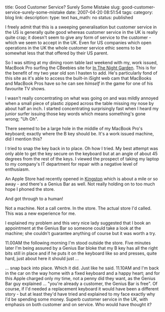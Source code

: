 title: Good Customer Service? Surely Some Mistake
slug: good-customer-service-surely-some-mistake
date: 2007-04-20 08:51:54
tags: 
category: blog
link: 
description: 
type: text
has_math: no
status: published

I freely admit that this is a sweeping generalisation but customer service in the US is generally quite good whereas customer service in the UK is really quite crap; it doesn't seem to give any form of service to the customer - which we seem to accept in the UK. Even for US companies which open operations in the UK the whole customer service ethic seems to be somewhat less that that offered by their US parent.

So I was sitting at my dining room table last weekend with my, work issued, MacBook Pro surfing the CBeebies site for [In The Night Garden](http://www.bbc.co.uk/cbeebies/inthenightgarden/ "http://www.bbc.co.uk/cbeebies/inthenightgarden/"). This is for the benefit of my two year old son I hasten to add. He's particularly fond of this site as it's able to access the built-in iSight web cam that MacBooks and MacBook Pros have so he can see *himself* in the game for one of his favourite TV shows.

<!-- TEASER_END -->

I wasn't really concentrating on what was going on and was mildly annoyed when a small piece of plastic zipped across the table missing my nose by about half an inch. I started concentrating surprisingly fast when I heard my junior surfer issuing those key words which means something's gone wrong; "Uh Oh".

There seemed to be a large hole in the middle of my MacBook Pro's keyboard; exactly where the B key should be. It's a work issued machine, did I mention this?

I tried to snap the key back in to place. Oh how I tried. My best attempt was only able to get the key secure on the keyboard but at an angle of about 45 degrees from the rest of the keys. I viewed the prospect of taking my laptop to my company's IT department for repair with a negative level of enthusiasm.

An Apple Store had recently opened in [Kingston](http://www.apple.com/uk/retail/bentallcentre/week/20070415.html "http://www.apple.com/uk/retail/bentallcentre/week/20070415.html") which is about a mile or so away - and there's a Genius Bar as well. Not really holding on to too much hope I phoned the store.


And got through to a human!


Not a machine. Not a call centre. In the store. The actual store I'd called. This was a new experience for me.

I explained my problem and this very nice lady suggested that I book an appointment at the Genius Bar so someone could take a look at the machine; she couldn't guarantee anything of course but it was worth a try.

11.00AM the following morning I'm stood outside the store. Five minutes later I'm being assured by a Genius Bar bloke that my B key has all the right bits still in place and if he puts it on the keyboard like so and presses, quite hard, just about here it should just ...

... snap back into place. Which it did. Just like he said.
11.10AM and I'm back in the car on the way home with a fixed keyboard and a happy heart; and for this Apple charged only my time, not a penny did they want, as the Genius Bar guy explained ... "you're already a customer, the Genius Bar is free". Of course, if I'd needed a replacement keyboard it would have been a different story - but at least they'd have tried and explained to my face exactly why I'd be spending some money.
Superb customer service in the UK, with emphasis on both customer and on service. Who would have thought it?

